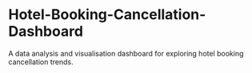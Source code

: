 # Hotel-Booking-Cancellation-Dashboard
A data analysis and visualisation dashboard for exploring hotel booking cancellation trends.
